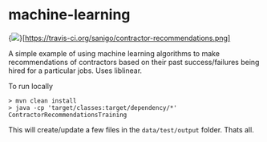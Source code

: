 machine-learning
================
{<img src="https://travis-ci.org/sanigo/contractor-recommendations.png" />}[https://travis-ci.org/sanigo/contractor-recommendations.png]

A simple example of using machine learning algorithms to make recommendations of contractors based 
on their past success/failures being hired for a particular jobs. Uses liblinear.

To run locally
```
> mvn clean install
> java -cp 'target/classes:target/dependency/*' ContractorRecommendationsTraining
```
This will create/update a few files in the `data/test/output` folder. 
Thats all.
